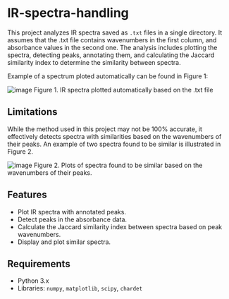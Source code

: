 # IR-spectra-handling 

This project analyzes IR spectra saved as `.txt` files in a single directory. It assumes that the .txt file contains wavenumbers in the first column, and absorbance values in the second one. The analysis includes plotting the spectra, detecting peaks, annotating them, and calculating the Jaccard similarity index to determine the similarity between spectra.

Example of a spectrum ploted automatically can be found in Figure 1: 

![image](https://github.com/user-attachments/assets/434a80f8-397f-43f9-9c46-1800495ebb8a)
Figure 1. IR spectra plotted automatically based on the .txt file

## Limitations

While the method used in this project may not be 100% accurate, it effectively detects spectra with similarities based on the wavenumbers of their peaks. An example of two spectra found to be similar is illustrated in Figure 2.

![image](https://github.com/user-attachments/assets/d9366255-1dd3-461c-ba87-9d475caf3387)
Figure 2. Plots of spectra found to be similar based on the wavenumbers of their peaks.


## Features

- Plot IR spectra with annotated peaks.
- Detect peaks in the absorbance data.
- Calculate the Jaccard similarity index between spectra based on peak wavenumbers.
- Display and plot similar spectra.

## Requirements

- Python 3.x
- Libraries: `numpy`, `matplotlib`, `scipy`, `chardet`

